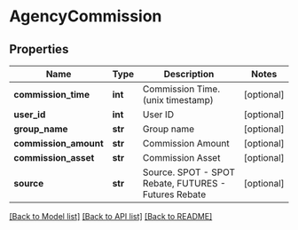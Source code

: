 # AgencyCommission

## Properties
Name | Type | Description | Notes
------------ | ------------- | ------------- | -------------
**commission_time** | **int** | Commission Time. (unix timestamp) | [optional] 
**user_id** | **int** | User ID | [optional] 
**group_name** | **str** | Group name | [optional] 
**commission_amount** | **str** | Commission Amount | [optional] 
**commission_asset** | **str** | Commission Asset | [optional] 
**source** | **str** | Source.  SPOT - SPOT Rebate, FUTURES - Futures Rebate | [optional] 

[[Back to Model list]](../README.md#documentation-for-models) [[Back to API list]](../README.md#documentation-for-api-endpoints) [[Back to README]](../README.md)


